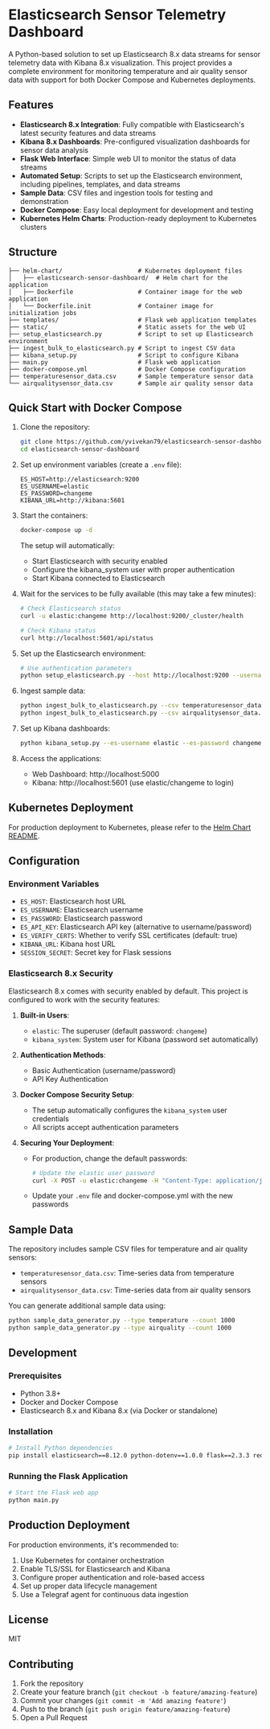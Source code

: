 # Elasticsearch Sensor Telemetry Dashboard

A Python-based solution to set up Elasticsearch 8.x data streams for sensor telemetry data with Kibana 8.x visualization. This project provides a complete environment for monitoring temperature and air quality sensor data with support for both Docker Compose and Kubernetes deployments.

## Features

- **Elasticsearch 8.x Integration**: Fully compatible with Elasticsearch's latest security features and data streams
- **Kibana 8.x Dashboards**: Pre-configured visualization dashboards for sensor data analysis
- **Flask Web Interface**: Simple web UI to monitor the status of data streams
- **Automated Setup**: Scripts to set up the Elasticsearch environment, including pipelines, templates, and data streams
- **Sample Data**: CSV files and ingestion tools for testing and demonstration
- **Docker Compose**: Easy local deployment for development and testing
- **Kubernetes Helm Charts**: Production-ready deployment to Kubernetes clusters

## Structure

```
├── helm-chart/                     # Kubernetes deployment files
│   ├── elasticsearch-sensor-dashboard/  # Helm chart for the application
│   ├── Dockerfile                  # Container image for the web application
│   └── Dockerfile.init             # Container image for initialization jobs
├── templates/                      # Flask web application templates
├── static/                         # Static assets for the web UI
├── setup_elasticsearch.py          # Script to set up Elasticsearch environment
├── ingest_bulk_to_elasticsearch.py # Script to ingest CSV data
├── kibana_setup.py                 # Script to configure Kibana
├── main.py                         # Flask web application
├── docker-compose.yml              # Docker Compose configuration
├── temperaturesensor_data.csv      # Sample temperature sensor data
└── airqualitysensor_data.csv       # Sample air quality sensor data
```

## Quick Start with Docker Compose

1. Clone the repository:
   ```bash
   git clone https://github.com/yvivekan79/elasticsearch-sensor-dashboard.git
   cd elasticsearch-sensor-dashboard
   ```

2. Set up environment variables (create a `.env` file):
   ```
   ES_HOST=http://elasticsearch:9200
   ES_USERNAME=elastic
   ES_PASSWORD=changeme
   KIBANA_URL=http://kibana:5601
   ```

3. Start the containers:
   ```bash
   docker-compose up -d
   ```
   
   The setup will automatically:
   - Start Elasticsearch with security enabled
   - Configure the kibana_system user with proper authentication
   - Start Kibana connected to Elasticsearch

4. Wait for the services to be fully available (this may take a few minutes):
   ```bash
   # Check Elasticsearch status
   curl -u elastic:changeme http://localhost:9200/_cluster/health
   
   # Check Kibana status
   curl http://localhost:5601/api/status
   ```

5. Set up the Elasticsearch environment:
   ```bash
   # Use authentication parameters
   python setup_elasticsearch.py --host http://localhost:9200 --username elastic --password changeme
   ```

6. Ingest sample data:
   ```bash
   python ingest_bulk_to_elasticsearch.py --csv temperaturesensor_data.csv --index temperaturesensor-ds --username elastic --password changeme
   python ingest_bulk_to_elasticsearch.py --csv airqualitysensor_data.csv --index airqualitysensor-ds --username elastic --password changeme
   ```

7. Set up Kibana dashboards:
   ```bash
   python kibana_setup.py --es-username elastic --es-password changeme
   ```

8. Access the applications:
   - Web Dashboard: http://localhost:5000
   - Kibana: http://localhost:5601 (use elastic/changeme to login)

## Kubernetes Deployment

For production deployment to Kubernetes, please refer to the [Helm Chart README](helm-chart/README.md).

## Configuration

### Environment Variables

- `ES_HOST`: Elasticsearch host URL
- `ES_USERNAME`: Elasticsearch username
- `ES_PASSWORD`: Elasticsearch password
- `ES_API_KEY`: Elasticsearch API key (alternative to username/password)
- `ES_VERIFY_CERTS`: Whether to verify SSL certificates (default: true)
- `KIBANA_URL`: Kibana host URL
- `SESSION_SECRET`: Secret key for Flask sessions

### Elasticsearch 8.x Security

Elasticsearch 8.x comes with security enabled by default. This project is configured to work with the security features:

1. **Built-in Users**:
   - `elastic`: The superuser (default password: `changeme`)
   - `kibana_system`: System user for Kibana (password set automatically)

2. **Authentication Methods**:
   - Basic Authentication (username/password)
   - API Key Authentication
   
3. **Docker Compose Security Setup**:
   - The setup automatically configures the `kibana_system` user credentials
   - All scripts accept authentication parameters

4. **Securing Your Deployment**:
   - For production, change the default passwords:
     ```bash
     # Update the elastic user password
     curl -X POST -u elastic:changeme -H "Content-Type: application/json" http://localhost:9200/_security/user/elastic/_password -d '{"password":"new_secure_password"}'
     ```
   - Update your `.env` file and docker-compose.yml with the new passwords

## Sample Data

The repository includes sample CSV files for temperature and air quality sensors:

- `temperaturesensor_data.csv`: Time-series data from temperature sensors
- `airqualitysensor_data.csv`: Time-series data from air quality sensors

You can generate additional sample data using:
```bash
python sample_data_generator.py --type temperature --count 1000
python sample_data_generator.py --type airquality --count 1000
```

## Development

### Prerequisites

- Python 3.8+
- Docker and Docker Compose
- Elasticsearch 8.x and Kibana 8.x (via Docker or standalone)

### Installation

```bash
# Install Python dependencies
pip install elasticsearch==8.12.0 python-dotenv==1.0.0 flask==2.3.3 requests==2.31.0 pandas==2.1.1 gunicorn==21.2.0
```

### Running the Flask Application

```bash
# Start the Flask web app
python main.py
```

## Production Deployment

For production environments, it's recommended to:

1. Use Kubernetes for container orchestration
2. Enable TLS/SSL for Elasticsearch and Kibana
3. Configure proper authentication and role-based access
4. Set up proper data lifecycle management
5. Use a Telegraf agent for continuous data ingestion

## License

MIT

## Contributing

1. Fork the repository
2. Create your feature branch (`git checkout -b feature/amazing-feature`)
3. Commit your changes (`git commit -m 'Add amazing feature'`)
4. Push to the branch (`git push origin feature/amazing-feature`)
5. Open a Pull Request